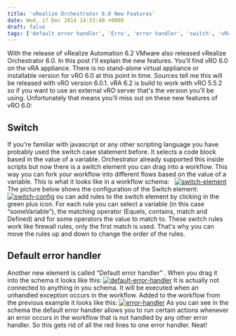 ```yaml
---
title: 'vRealize Orchestrator 6.0 New Features'
date: Wed, 17 Dec 2014 14:53:40 +0000
draft: false
tags: ['default error handler', 'Erro', 'error handler', 'switch', 'vRealize Orchestrator', 'vRealize Orchestrator (vCO)', 'vRO', 'witch case']
---
```


With the release of vRealize Automation 6.2 VMware also released vRealize Orchestrator 6.0. In this post I'll explain the new features. You'll find vRO 6.0 on the vRA appliance. There is no stand-alone virtual appliance or installable version for vRO 6.0 at this point in time. Sources tell me this will be released with vRO version 6.0.1. vRA 6.2 is build to work with vRO 5.5.2 so if you want to use an external vRO server that's the version you'll be using. Unfortunately that means you'll miss out on these new features of vRO 6.0:

Switch
------

If you're familiar with javascript or any other scripting language you have probably used the switch case statement before. It selects a code block based in the value of a variable. Orchestrator already supported this inside scripts but now there is a switch element you can drag into a workflow. This way you can fork your workflow into different flows based on the value of a variable. This is what it looks like in a workflow schema:   [![switch-element](http://automate-it.today/wp-content/uploads/2014/12/switch-element-300x204.png)](http://automate-it.today/wp-content/uploads/2014/12/switch-element.png) The picture below shows the configuration of the Switch element: [![switch-config](http://automate-it.today/wp-content/uploads/2014/12/switch-config-300x143.png)](http://automate-it.today/wp-content/uploads/2014/12/switch-config.png) ou can add rules to the switch element by clicking in the green plus icon. For each rule you can select a variable (in this case “someVariable”), the matching operator (Equels, contains, match and Defined) and for some operators the value to match to. These switch rules work like firewall rules, only the first match is used. That's why you can move the rules up and down to change the order of the rules.

Default error handler
---------------------

Another new element is called “Default error handler” . When you drag it into the schema it looks like this: [![default-error-handler](http://automate-it.today/wp-content/uploads/2014/12/default-error-handler.png)](http://automate-it.today/wp-content/uploads/2014/12/default-error-handler.png) It is actually not connected to anything in you schema. It will be executed when an unhandled exception occurs in the workflow. Added to the workflow from the previous example it looks like this: [![error-handler](http://automate-it.today/wp-content/uploads/2014/12/error-handler1-300x266.png)](http://automate-it.today/wp-content/uploads/2014/12/error-handler1.png) As you can see in the schema the default error handler allows you to run certain actions whenever an error occurs in the workflow that is not handled by any other error handler. So this gets rid of all the red lines to one error handler. Neat!